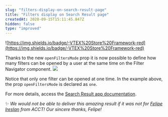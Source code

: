 ```yaml
---
slug: "filters-display-on-search-result-page"
title: "Filters display on Search Result page"
createdAt: 2020-09-15T15:11:45.847Z
hidden: false
type: "improved"
---
```


![https://img.shields.io/badge/-VTEX%20Store%20Framework-red](https://img.shields.io/badge/-VTEX%20Store%20Framework-red)

Thanks to the new `openFiltersMode` prop it is now possible to define how many filters can be opened by a user at the same time on the Filter Navigator component. 
![](https://files.readme.io/37c6bf9-filter-selection.gif)

Notice that only one filter can be opened at one time. In the example above, the prop `openFiltersMode` is declared as `one`.

For more details, access the [Search Result app documentation](https://vtex.io/docs/components/all/vtex.search-result/).

:sparkles: *We would not be able to deliver this amazing result if it was not for [Felipe Ireslan](https://github.com/felipeireslan) from ACCT! Our sincere thanks, Felipe!*